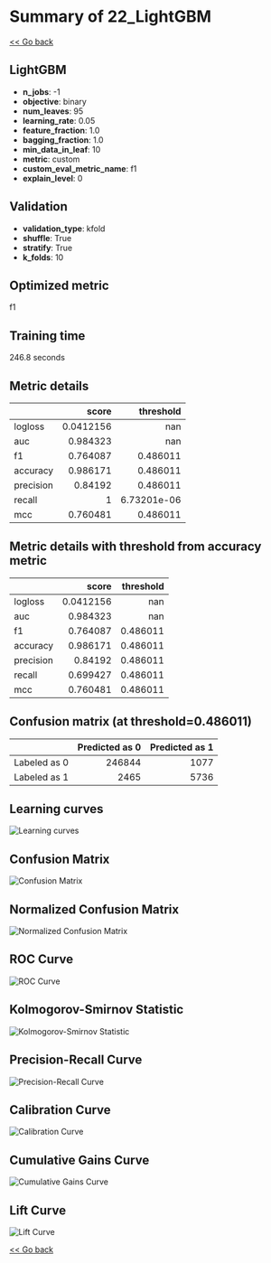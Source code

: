 # Summary of 22_LightGBM

[<< Go back](../README.md)


## LightGBM
- **n_jobs**: -1
- **objective**: binary
- **num_leaves**: 95
- **learning_rate**: 0.05
- **feature_fraction**: 1.0
- **bagging_fraction**: 1.0
- **min_data_in_leaf**: 10
- **metric**: custom
- **custom_eval_metric_name**: f1
- **explain_level**: 0

## Validation
 - **validation_type**: kfold
 - **shuffle**: True
 - **stratify**: True
 - **k_folds**: 10

## Optimized metric
f1

## Training time

246.8 seconds

## Metric details
|           |     score |     threshold |
|:----------|----------:|--------------:|
| logloss   | 0.0412156 | nan           |
| auc       | 0.984323  | nan           |
| f1        | 0.764087  |   0.486011    |
| accuracy  | 0.986171  |   0.486011    |
| precision | 0.84192   |   0.486011    |
| recall    | 1         |   6.73201e-06 |
| mcc       | 0.760481  |   0.486011    |


## Metric details with threshold from accuracy metric
|           |     score |   threshold |
|:----------|----------:|------------:|
| logloss   | 0.0412156 |  nan        |
| auc       | 0.984323  |  nan        |
| f1        | 0.764087  |    0.486011 |
| accuracy  | 0.986171  |    0.486011 |
| precision | 0.84192   |    0.486011 |
| recall    | 0.699427  |    0.486011 |
| mcc       | 0.760481  |    0.486011 |


## Confusion matrix (at threshold=0.486011)
|              |   Predicted as 0 |   Predicted as 1 |
|:-------------|-----------------:|-----------------:|
| Labeled as 0 |           246844 |             1077 |
| Labeled as 1 |             2465 |             5736 |

## Learning curves
![Learning curves](learning_curves.png)
## Confusion Matrix

![Confusion Matrix](confusion_matrix.png)


## Normalized Confusion Matrix

![Normalized Confusion Matrix](confusion_matrix_normalized.png)


## ROC Curve

![ROC Curve](roc_curve.png)


## Kolmogorov-Smirnov Statistic

![Kolmogorov-Smirnov Statistic](ks_statistic.png)


## Precision-Recall Curve

![Precision-Recall Curve](precision_recall_curve.png)


## Calibration Curve

![Calibration Curve](calibration_curve_curve.png)


## Cumulative Gains Curve

![Cumulative Gains Curve](cumulative_gains_curve.png)


## Lift Curve

![Lift Curve](lift_curve.png)



[<< Go back](../README.md)
